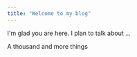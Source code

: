 ```yaml
---
title: "Welcome to my blog"
---
```


I'm glad you are here. I plan to talk about ...

A thousand and more things
